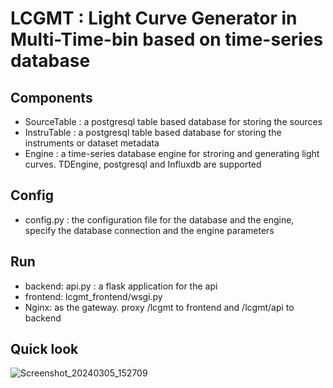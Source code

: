 # LCGMT : Light Curve Generator in Multi-Time-bin based on time-series database

## Components
- SourceTable : a postgresql table based database for storing the sources
- InstruTable : a postgresql table based database for storing the instruments or dataset metadata
- Engine : a time-series database engine for stroring and generating light curves. TDEngine, postgresql and Influxdb are supported

## Config
- config.py : the configuration file for the database and the engine, specify the database connection and the engine parameters

## Run 
- backend: api.py : a flask application for the api
- frontend: lcgmt_frontend/wsgi.py
- Nginx: as the gateway. proxy /lcgmt to frontend and /lcgmt/api to backend

## Quick look
![Screenshot_20240305_152709](https://github.com/ZhangZhen-Naoc/lcgmt/assets/156745898/2f128541-369a-40fc-b956-07d87b00c871)
